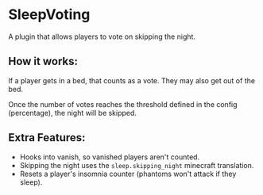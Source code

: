 # SleepVoting
A plugin that allows players to vote on skipping the night.

## How it works:

If a player gets in a bed, that counts as a vote. They may also get out of the bed.

Once the number of votes reaches the threshold defined in the config (percentage), the night
will be skipped.

## Extra Features:

- Hooks into vanish, so vanished players aren't counted.
- Skipping the night uses the `sleep.skipping_night` minecraft translation.
- Resets a player's insomnia counter (phantoms won't attack if they sleep).
